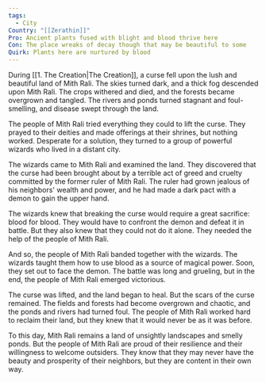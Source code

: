 ```yaml
---
tags:
  - City
Country: "[[Zerathin]]"
Pro: Ancient plants fused with blight and blood thrive here
Con: The place wreaks of decay though that may be beautiful to some
Quirk: Plants here are nurtured by blood
---
```

During [[1. The Creation|The Creation]], a curse fell upon the lush and beautiful land of Mith Rali. The skies turned dark, and a thick fog descended upon Mith Rali. The crops withered and died, and the forests became overgrown and tangled. The rivers and ponds turned stagnant and foul-smelling, and disease swept through the land.

The people of Mith Rali tried everything they could to lift the curse. They prayed to their deities and made offerings at their shrines, but nothing worked. Desperate for a solution, they turned to a group of powerful wizards who lived in a distant city.

The wizards came to Mith Rali and examined the land. They discovered that the curse had been brought about by a terrible act of greed and cruelty committed by the former ruler of Mith Rali. The ruler had grown jealous of his neighbors' wealth and power, and he had made a dark pact with a demon to gain the upper hand.

The wizards knew that breaking the curse would require a great sacrifice: blood for blood. They would have to confront the demon and defeat it in battle. But they also knew that they could not do it alone. They needed the help of the people of Mith Rali.

And so, the people of Mith Rali banded together with the wizards. The wizards taught them how to use blood as a source of magical power. Soon, they set out to face the demon. The battle was long and grueling, but in the end, the people of Mith Rali emerged victorious.

The curse was lifted, and the land began to heal. But the scars of the curse remained. The fields and forests had become overgrown and chaotic, and the ponds and rivers had turned foul. The people of Mith Rali worked hard to reclaim their land, but they knew that it would never be as it was before.

To this day, Mith Rali remains a land of unsightly landscapes and smelly ponds. But the people of Mith Rali are proud of their resilience and their willingness to welcome outsiders. They know that they may never have the beauty and prosperity of their neighbors, but they are content in their own way.